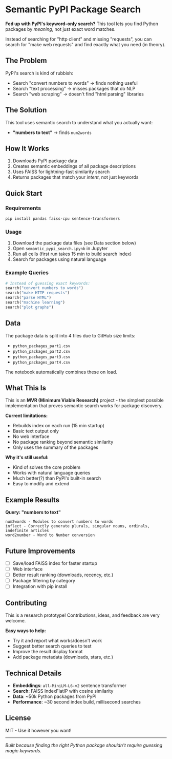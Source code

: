 # Semantic PyPI Package Search

**Fed up with PyPI's keyword-only search?** This tool lets you find Python packages by *meaning*, not just exact word matches.

Instead of searching for "http client" and missing "requests", you can search for "make web requests" and find exactly what you need (in theory).

## The Problem

PyPI's search is kind of rubbish:
- Search "convert numbers to words" → finds nothing useful
- Search "text processing" → misses packages that do NLP
- Search "web scraping" → doesn't find "html parsing" libraries

## The Solution

This tool uses semantic search to understand what you actually want:
- **"numbers to text"** → finds `num2words`

## How It Works

1. Downloads PyPI package data
2. Creates semantic embeddings of all package descriptions
3. Uses FAISS for lightning-fast similarity search
4. Returns packages that match your *intent*, not just keywords

## Quick Start

### Requirements
```bash
pip install pandas faiss-cpu sentence-transformers
```

### Usage
1. Download the package data files (see Data section below)
2. Open `semantic_pypi_search.ipynb` in Jupyter
3. Run all cells (first run takes 15 min to build search index)
4. Search for packages using natural language

### Example Queries
```python
# Instead of guessing exact keywords:
search("convert numbers to words")
search("make HTTP requests") 
search("parse HTML")
search("machine learning")
search("plot graphs")
```

## Data

The package data is split into 4 files due to GitHub size limits:
- `python_packages_part1.csv`
- `python_packages_part2.csv` 
- `python_packages_part3.csv`
- `python_packages_part4.csv`

The notebook automatically combines these on load.

## What This Is

This is an **MVR (Minimum Viable Research)** project - the simplest possible implementation that proves semantic search works for package discovery. 

**Current limitations:**
- Rebuilds index on each run (15 min startup)
- Basic text output only
- No web interface
- No package ranking beyond semantic similarity
- Only uses the summary of the packages

**Why it's still useful:**
- Kind of solves the core problem
- Works with natural language queries
- Much better(?) than PyPI's built-in search
- Easy to modify and extend

## Example Results

**Query: "numbers to text"**
```
num2words - Modules to convert numbers to words
inflect - Correctly generate plurals, singular nouns, ordinals, indefinite articles
word2number - Word to Number conversion
```

## Future Improvements

- [ ] Save/load FAISS index for faster startup
- [ ] Web interface
- [ ] Better result ranking (downloads, recency, etc.)
- [ ] Package filtering by category
- [ ] Integration with pip install

## Contributing

This is a research prototype! Contributions, ideas, and feedback are very welcome.

**Easy ways to help:**
- Try it and report what works/doesn't work
- Suggest better search queries to test
- Improve the result display format
- Add package metadata (downloads, stars, etc.)

## Technical Details

- **Embeddings**: `all-MiniLM-L6-v2` sentence transformer
- **Search**: FAISS IndexFlatIP with cosine similarity
- **Data**: ~50k Python packages from PyPI
- **Performance**: ~30 second index build, millisecond searches

## License

MIT - Use it however you want!

---

*Built because finding the right Python package shouldn't require guessing magic keywords.*
